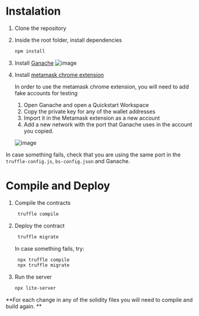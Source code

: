 # Instalation

1. Clone the repository

2. Inside the root folder, install dependencies

   ```bash
   npm install
   ```

3. Install [Ganache](https://trufflesuite.com/ganache/)
   ![image](https://user-images.githubusercontent.com/50753891/179372138-7bab2951-141b-4dac-ae29-fac2d23e5e0e.png)

4. Install [metamask chrome extension](https://metamask.io/)

   In order to use the metamask chrome extension, you will need to add fake accounts for testing

   1. Open Ganache and open a Quickstart Workspace
   2. Copy the private key for any of the wallet addresses
   3. Import it in the Metamask extension as a new account
   4. Add a new network with the port that Ganache uses in the account you copied.

   ![image](https://user-images.githubusercontent.com/50753891/179372115-9a7db972-3d90-4098-a77f-055bc5fe7f90.png)

In case something fails, check that you are using the same port in the `truffle-config.js`, `bs-config.json` and Ganache.

# Compile and Deploy

1. Compile the contracts
   ```bash
    truffle compile
   ```
2. Deploy the contract

   ```bash
    truffle migrate
   ```

   In case something fails, try:

   ```bash
    npx truffle compile
    npx truffle migrate
   ```

3. Run the server
   ```bash
   npx lite-server
   ```

**For each change in any of the solidity files you will need to compile and build again. **

